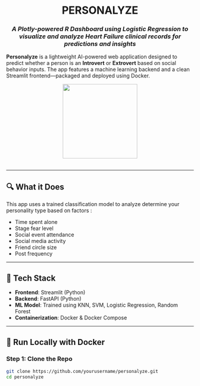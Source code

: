 <h1 align="center"><b>PERSONALYZE</b></h1>
<h3 align="center"><i>A Plotly-powered R Dashboard using Logistic Regression to visualize and analyze Heart Failure clinical records for predictions and insights</i></h3> 

**Personalyze** is a lightweight AI-powered web application designed to predict whether a person is an **Introvert** or **Extrovert** based on social behavior inputs. The app features a machine learning backend and a clean Streamlit frontend—packaged and deployed using Docker.
<div align="center">
  <img height="200" src="https://media0.giphy.com/media/v1.Y2lkPTc5MGI3NjExZmx2ZWs1bDYyZzFqOTh5ODJ3cXpqMmpzMG5iNHVkZjRiaXE5MWo0NSZlcD12MV9pbnRlcm5hbF9naWZfYnlfaWQmY3Q9Zw/Ie3U6gTmbY4KTQtOPJ/giphy.gif"  />
</div>
<br> 

---

## 🔍 What it Does

This app uses a trained classification model to analyze determine your personality type based on factors :
- Time spent alone
- Stage fear level
- Social event attendance
- Social media activity
- Friend circle size
- Post frequency

---

## 🚀 Tech Stack

- **Frontend**: Streamlit (Python)
- **Backend**: FastAPI (Python)
- **ML Model**: Trained using KNN, SVM, Logistic Regression, Random Forest
- **Containerization**: Docker & Docker Compose

---

## 🐳 Run Locally with Docker

### Step 1: Clone the Repo

```bash
git clone https://github.com/yourusername/personalyze.git
cd personalyze
